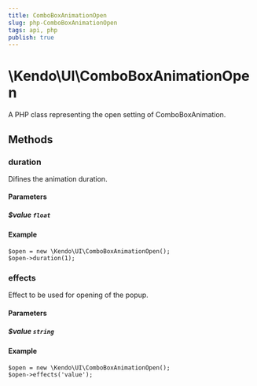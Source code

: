 ```yaml
---
title: ComboBoxAnimationOpen
slug: php-ComboBoxAnimationOpen
tags: api, php
publish: true
---
```


# \Kendo\UI\ComboBoxAnimationOpen

A PHP class representing the open setting of ComboBoxAnimation.


## Methods

### duration
Difines the animation duration.
#### Parameters

##### $value `float`



#### Example 
    $open = new \Kendo\UI\ComboBoxAnimationOpen();
    $open->duration(1);

### effects
Effect to be used for opening of the popup.
#### Parameters

##### $value `string`



#### Example 
    $open = new \Kendo\UI\ComboBoxAnimationOpen();
    $open->effects('value');

